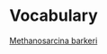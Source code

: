 # Vocabulary
[Methanosarcina barkeri](https://microbewiki.kenyon.edu/index.php/Methanosarcina_barkeri)
